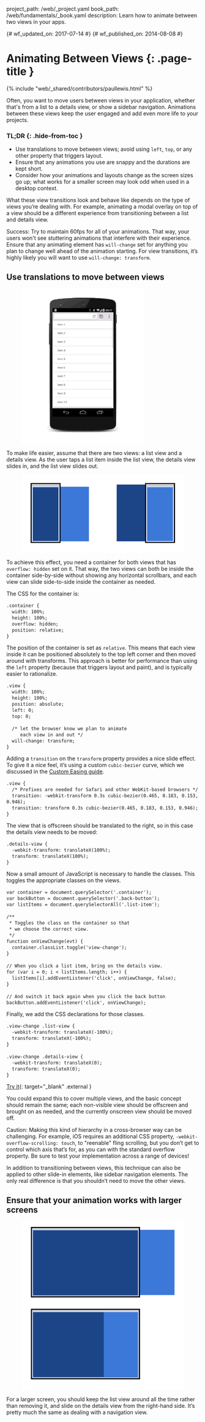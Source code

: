 project_path: /web/_project.yaml
book_path: /web/fundamentals/_book.yaml
description: Learn how to animate between two views in your apps.

{# wf_updated_on: 2017-07-14 #}
{# wf_published_on: 2014-08-08 #}

# Animating Between Views {: .page-title }

{% include "web/_shared/contributors/paullewis.html" %}

Often, you want to move users between views in your application, whether that's from a list to a details view, or show a sidebar navigation. Animations between these views keep the user engaged and add even more life to your projects.

### TL;DR {: .hide-from-toc }
* Use translations to move between views; avoid using `left`, `top`, or any other property that triggers layout.
* Ensure that any animations you use are snappy and the durations are kept short.
* Consider how your animations and layouts change as the screen sizes go up; what works for a smaller screen may look odd when used in a desktop context.

What these view transitions look and behave like depends on the type of views you’re dealing with. For example, animating a modal overlay on top of a view should be a different experience from transitioning between a list and details view.

Success: Try to maintain 60fps for all of your animations. That way, your users won't see stuttering animations that interfere with their experience. Ensure that any animating element has `will-change` set for anything you plan to change well ahead of the animation starting. For view transitions, it’s highly likely you will want to use `will-change: transform`.

## Use translations to move between views

<div class="attempt-left">
  <figure>
    <img src="images/view-translate.gif" alt="Translating between two views" />
  </figure>
</div>

To make life easier, assume that there are two views: a list view and a details view. As the user taps a list item inside the list view, the details view slides in, and the list view slides out.

<div style="clear:both;"></div>

<div class="attempt-right">
  <figure>
    <img src="images/container-two-views.svg" alt="View hierarchy." />
  </figure>
</div>

To achieve this effect, you need a container for both views that has `overflow: hidden` set on it. That way, the two views can both be inside the container side-by-side without showing any horizontal scrollbars, and each view can slide side-to-side inside the container as needed.

<div style="clear:both;"></div>

The CSS for the container is:


    .container {
      width: 100%;
      height: 100%;
      overflow: hidden;
      position: relative;
    }
    

The position of the container is set as `relative`. This means that each view inside it can be positioned absolutely to the top left corner and then moved around with transforms. This approach is better for performance than using the `left` property (because that triggers layout and paint), and is typically easier to rationalize.


    .view {
      width: 100%;
      height: 100%;
      position: absolute;
      left: 0;
      top: 0;
    
      /* let the browser know we plan to animate
         each view in and out */
      will-change: transform;
    }
    

Adding a `transition` on the `transform` property provides a nice slide effect. To give it a nice feel, it’s using a custom `cubic-bezier` curve, which we discussed in the [Custom Easing guide](custom-easing).


    .view {
      /* Prefixes are needed for Safari and other WebKit-based browsers */
      transition: -webkit-transform 0.3s cubic-bezier(0.465, 0.183, 0.153, 0.946);
      transition: transform 0.3s cubic-bezier(0.465, 0.183, 0.153, 0.946);
    }
    

The view that is offscreen should be translated to the right, so in this case the details view needs to be moved:


    .details-view {
      -webkit-transform: translateX(100%);
      transform: translateX(100%);
    }
    

Now a small amount of JavaScript is necessary to handle the classes. This toggles the appropriate classes on the views.


    var container = document.querySelector('.container');
    var backButton = document.querySelector('.back-button');
    var listItems = document.querySelectorAll('.list-item');
    
    /**
     * Toggles the class on the container so that
     * we choose the correct view.
     */
    function onViewChange(evt) {
      container.classList.toggle('view-change');
    }
    
    // When you click a list item, bring on the details view.
    for (var i = 0; i < listItems.length; i++) {
      listItems[i].addEventListener('click', onViewChange, false);
    }
    
    // And switch it back again when you click the back button
    backButton.addEventListener('click', onViewChange);
    

Finally, we add the CSS declarations for those classes.


    .view-change .list-view {
      -webkit-transform: translateX(-100%);
      transform: translateX(-100%);
    }
    
    .view-change .details-view {
      -webkit-transform: translateX(0);
      transform: translateX(0);
    }
    
[Try it](https://googlesamples.github.io/web-fundamentals/fundamentals/design-and-ui/animations/inter-view-animation.html){: target="_blank" .external }

You could expand this to cover multiple views, and the basic concept should remain the same; each non-visible view should be offscreen and brought on as needed, and the currently onscreen view should be moved off.

Caution: Making this kind of hierarchy in a cross-browser way can be challenging. For example, iOS requires an additional CSS property, `-webkit-overflow-scrolling: touch`, to "reenable" fling scrolling, but you don’t get to control which axis that’s for, as you can with the standard overflow property. Be sure to test your implementation across a range of devices!

In addition to transitioning between views, this technique can also be applied to other slide-in elements, like sidebar navigation elements. The only real difference is that you shouldn’t need to move the other views.

## Ensure that your animation works with larger screens

<div class="attempt-right">
  <figure>
    <img src="images/container-two-views-ls.svg" alt="View hierarchy on a large screen." />
  </figure>
</div>

For a larger screen, you should keep the list view around all the time rather than removing it, and slide on the details view from the right-hand side. It’s pretty much the same as dealing with a navigation view.





